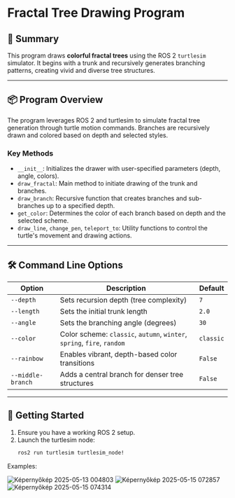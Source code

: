 # Fractal Tree Drawing Program

## 🌳 Summary
This program draws **colorful fractal trees** using the ROS 2 `turtlesim` simulator. It begins with a trunk and recursively generates branching patterns, creating vivid and diverse tree structures.

---

## 📦 Program Overview

The program leverages ROS 2 and turtlesim to simulate fractal tree generation through turtle motion commands. Branches are recursively drawn and colored based on depth and selected styles.

### Key Methods

- `__init__`: Initializes the drawer with user-specified parameters (depth, angle, colors).
- `draw_fractal`: Main method to initiate drawing of the trunk and branches.
- `draw_branch`: Recursive function that creates branches and sub-branches up to a specified depth.
- `get_color`: Determines the color of each branch based on depth and the selected scheme.
- `draw_line`, `change_pen`, `teleport_to`: Utility functions to control the turtle's movement and drawing actions.

---

## 🛠️ Command Line Options

| Option            | Description                                                       | Default |
|-------------------|-------------------------------------------------------------------|---------|
| `--depth`         | Sets recursion depth (tree complexity)                            | `7`     |
| `--length`        | Sets the initial trunk length                                     | `2.0`   |
| `--angle`         | Sets the branching angle (degrees)                                | `30`    |
| `--color`         | Color scheme: `classic`, `autumn`, `winter`, `spring`, `fire`, `random` | `classic` |
| `--rainbow`       | Enables vibrant, depth-based color transitions                    | `False` |
| `--middle-branch` | Adds a central branch for denser tree structures                  | `False` |

---

## 🚀 Getting Started

1. Ensure you have a working ROS 2 setup.
2. Launch the turtlesim node:
   ```bash
   ros2 run turtlesim turtlesim_node!
Examples:

![Képernyőkép 2025-05-13 004803](https://github.com/user-attachments/assets/49c24127-d70c-4f38-8a05-06786210e400)
![Képernyőkép 2025-05-15 072857](https://github.com/user-attachments/assets/f398f20d-6c1b-4a23-8c99-a40a4ae459ee)
![Képernyőkép 2025-05-15 074314](https://github.com/user-attachments/assets/8378a326-3ec4-4fdf-ac7d-b9f9e237db0a)


